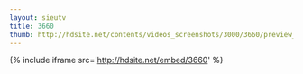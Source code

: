 ```yaml
---
layout: sieutv
title: 3660
thumb: http://hdsite.net/contents/videos_screenshots/3000/3660/preview_360p.mp4.jpg
---
```

{% include iframe src='http://hdsite.net/embed/3660' %}
 
